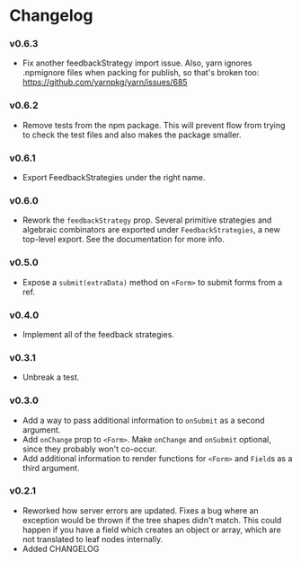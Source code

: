# Changelog

### v0.6.3

- Fix another feedbackStrategy import issue. Also, yarn ignores .npmignore files when packing for publish, so that's broken too: https://github.com/yarnpkg/yarn/issues/685

### v0.6.2

- Remove tests from the npm package. This will prevent flow from trying to check the test files and also makes the package smaller.

### v0.6.1

- Export FeedbackStrategies under the right name.

### v0.6.0

- Rework the `feedbackStrategy` prop. Several primitive strategies and algebraic combinators are exported under `FeedbackStrategies`, a new top-level export. See the documentation for more info.

### v0.5.0

- Expose a `submit(extraData)` method on `<Form>` to submit forms from a ref.

### v0.4.0

- Implement all of the feedback strategies.

### v0.3.1

- Unbreak a test.

### v0.3.0

- Add a way to pass additional information to `onSubmit` as a second argument.
- Add `onChange` prop to `<Form>`. Make `onChange` and `onSubmit` optional, since they probably won't co-occur.
- Add additional information to render functions for `<Form>` and `Field`s as a third argument.

### v0.2.1

- Reworked how server errors are updated. Fixes a bug where an exception would be thrown if the tree shapes didn't match. This could happen if you have a field which creates an object or array, which are not translated to leaf nodes internally.
- Added CHANGELOG
